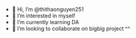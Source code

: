 - 👋 Hi, I’m @thithaonguyen251
- 👀 I’m interested in myself 
- 🌱 I’m currently learning DA
- 💞️ I’m looking to collaborate on bigbig project ^^ 

<!---
thithaonguyen251/thithaonguyen251 is a ✨ special ✨ repository because its `README.md` (this file) appears on your GitHub profile.
You can click the Preview link to take a look at your changes.
--->
